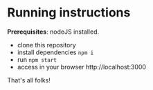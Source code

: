 # Running instructions

**Prerequisites**: nodeJS installed.

* clone this repository
* install dependencies ```npm i```
* run ```npm start```
* access in your browser http://localhost:3000

That's all folks!
